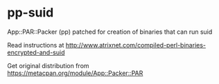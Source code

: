 pp-suid
=======

App::PAR::Packer (pp) patched for creation of binaries that can run suid

Read instructions at http://www.atrixnet.com/compiled-perl-binaries-encrypted-and-suid

Get original distribution from https://metacpan.org/module/App::Packer::PAR
